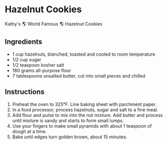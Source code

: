 # Hazelnut Cookies

Kathy's 🌎 World Famous 🌎 Hazelnut Cookies

## Ingredients

- 1 cup hazelnuts, blanched, toasted and cooled to room temperature
- 1/2 cup sugar
- 1/2 teaspoon kosher salt
- 180 grams all-purpose flour
- 7 tablespoons unsalted butter, cut into small pieces and chilled

## Instructions

1. Preheat the oven to 325°F. Line baking sheet with parchment paper.
2. In a food processor, process hazelnuts, sugar and salt to a fine meal.
3. Add flour and pulse to mix into the nut mixture. Add butter and process until mixture is sandy and starts to form small lumps.
4. Use your fingers to make small pyramids with about 1 teaspoon of dough at a time.
5. Bake until edges turn golden brown, about 15 minutes.
